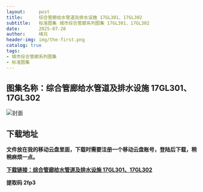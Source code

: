 ```yaml
---
layout:     post
title:      综合管廊给水管道及排水设施 17GL301、17GL302
subtitle:   标准图集 城市综合管廊系列图集 17GL301、17GL302
date:       2025-07-20
author:     峰兄
header-img: img/the-first.png
catalog: true
tags:
- 城市综合管廊系列图集
- 标准图集
---
```

## 图集名称：综合管廊给水管道及排水设施 17GL301、17GL302
![封面](https://pic1.imgdb.cn/item/687e0dc558cb8da5c8c9ef1e.jpg)


## 下载地址 
**文件放在我的移动云盘里面，下载时需要注册一个移动云盘账号，登陆后下载，稍稍麻烦一点。**  
  
[**下载链接：综合管廊给水管道及排水设施 17GL301、17GL302**](https://caiyun.139.com/w/i/2oxwBVVUAbyf6)


**提取码 2fp3**

